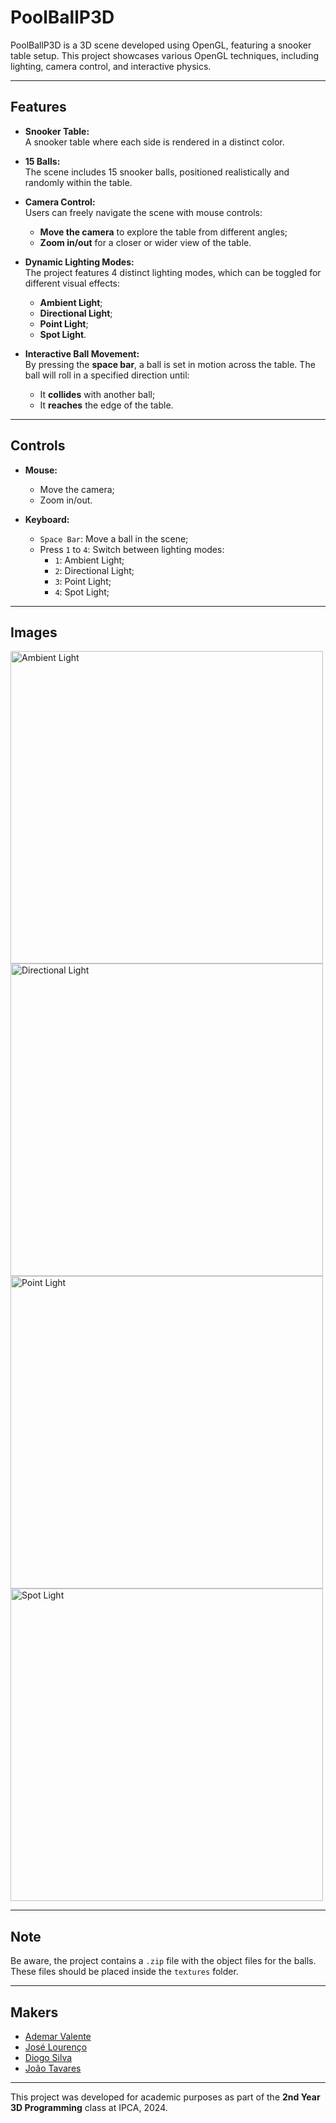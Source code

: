 # PoolBallP3D

PoolBallP3D is a 3D scene developed using OpenGL, featuring a snooker table setup. This project showcases various OpenGL techniques, including lighting, camera control, and interactive physics.

---

## Features

- **Snooker Table:**  
  A snooker table where each side is rendered in a distinct color.
  
- **15 Balls:**  
  The scene includes 15 snooker balls, positioned realistically and randomly within the table.

- **Camera Control:**  
  Users can freely navigate the scene with mouse controls:  
  - **Move the camera** to explore the table from different angles;  
  - **Zoom in/out** for a closer or wider view of the table.

- **Dynamic Lighting Modes:**  
  The project features 4 distinct lighting modes, which can be toggled for different visual effects:
  - **Ambient Light**;
  - **Directional Light**; 
  - **Point Light**;
  - **Spot Light**.

- **Interactive Ball Movement:**  
  By pressing the **space bar**, a ball is set in motion across the table. The ball will roll in a specified direction until:  
  - It **collides** with another ball;  
  - It **reaches** the edge of the table.

---

## Controls

- **Mouse:**  
  - Move the camera;  
  - Zoom in/out.

- **Keyboard:**  
  - `Space Bar`: Move a ball in the scene;  
  - Press `1` to `4`: Switch between lighting modes:
    - `1`: Ambient Light;  
    - `2`: Directional Light;  
    - `3`: Point Light;  
    - `4`: Spot Light;

---

## Images
<img src=https://github.com/user-attachments/assets/6a4f3b4b-90e1-4ee1-9268-774323c4444e alt="Ambient Light" width="500"/> <img src=https://github.com/user-attachments/assets/97f01974-3f99-4cef-ba77-bfad9dc8ec4a alt="Directional Light" width="500"/> <br>
<img src=https://github.com/user-attachments/assets/c9355e56-f0f8-4946-9e69-df3b2a294d17 alt="Point Light" width="500"/> <img src=https://github.com/user-attachments/assets/ef3c93e8-c1a5-4301-84f3-aa8bda964393 alt="Spot Light" width="500"/>

---

## Note

Be aware, the project contains a `.zip` file with the object files for the balls. These files should be placed inside the `textures` folder.

---

## Makers

- [Ademar Valente](https://github.com/ademar1k82)
- [José Lourenço](https://github.com/Zeet76)
- [Diogo Silva](https://github.com/DiogoV10)
- [João Tavares](https://github.com/jvpts11)

---

This project was developed for academic purposes as part of the **2nd Year 3D Programming** class at IPCA, 2024.
